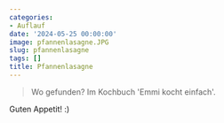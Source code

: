 ```yaml
---
categories:
- Auflauf
date: '2024-05-25 00:00:00'
image: pfannenlasagne.JPG
slug: pfannenlasagne
tags: []
title: Pfannenlasagne
---
```



> Wo gefunden? Im Kochbuch 'Emmi kocht einfach'.

Guten Appetit! :)